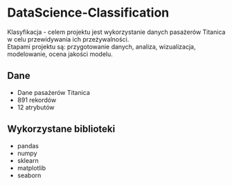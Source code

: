 # DataScience-Classification
Klasyfikacja - celem projektu jest wykorzystanie danych pasażerów Titanica w celu przewidywania ich przeżywalności.  
Etapami projektu są: przygotowanie danych, analiza, wizualizacja, modelowanie, ocena jakości modelu.

## Dane
- Dane pasażerów Titanica
- 891 rekordów
- 12 atrybutów

## Wykorzystane biblioteki
- pandas
- numpy
- sklearn
- matplotlib
- seaborn
